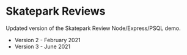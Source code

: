 # Skatepark Reviews

Updated version of the Skatepark Review Node/Express/PSQL demo.

* Version 2 - February 2021
* Version 3 - June 2021

